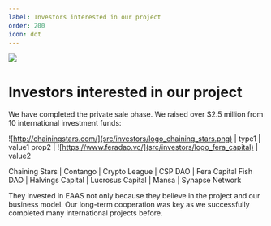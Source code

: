 ```yaml
---
label: Investors interested in our project
order: 200
icon: dot
---
```

![](/static/headers/configuration_page.png)

# Investors interested in our project

We have completed the private sale phase. We raised over $2.5 million from 10 international investment funds:

![http://chainingstars.com/](src/investors/logo_chaining_stars.png) | type1 | value1
prop2 | ![https://www.feradao.vc/](src/investors/logo_fera_capital) | value2

Chaining Stars | Contango | Crypto League | CSP DAO | Fera Capital
 Fish DAO | Halvings Capital | Lucrosus Capital | Mansa | Synapse Network

They invested in EAAS not only because they believe in the project and our business model. Our long-term cooperation was key as we successfully completed many international projects before.